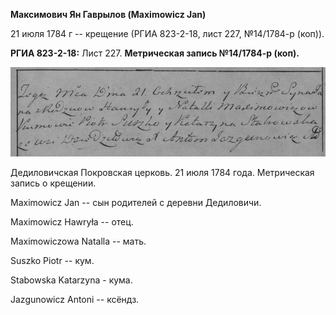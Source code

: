 **Максимович Ян Гаврылов (Maximowicz Jan)**

21 июля 1784 г -- крещение (РГИА 823-2-18, лист 227, №14/1784-р (коп)).

**РГИА 823-2-18:** Лист 227. **Метрическая запись №14/1784-р (коп).**

![](./media/afa26e7c1a5f205168ad3fb543e638630ac6a5f9.png)

Дедиловичская Покровская церковь. 21 июля 1784 года. Метрическая запись
о крещении.

Maximowicz Jan -- сын родителей с деревни Дедиловичи.

Maximowicz Hawryła -- отец.

Maximowiczowa Natalla -- мать.

Suszko Piotr -- кум.

Stabowska Katarzyna - кума.

Jazgunowicz Antoni -- ксёндз.
